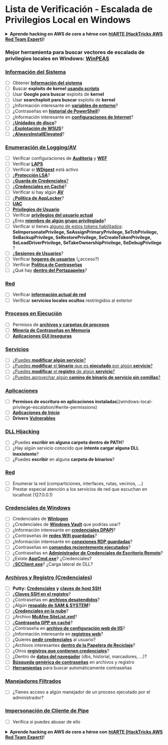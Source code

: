 # Lista de Verificación - Escalada de Privilegios Local en Windows

<details>

<summary><strong>Aprende hacking en AWS de cero a héroe con</strong> <a href="https://training.hacktricks.xyz/courses/arte"><strong>htARTE (HackTricks AWS Red Team Expert)</strong></a><strong>!</strong></summary>

Otras formas de apoyar a HackTricks:

* Si quieres ver a tu **empresa anunciada en HackTricks** o **descargar HackTricks en PDF** revisa los [**PLANES DE SUSCRIPCIÓN**](https://github.com/sponsors/carlospolop)!
* Consigue el [**merchandising oficial de PEASS & HackTricks**](https://peass.creator-spring.com)
* Descubre [**La Familia PEASS**](https://opensea.io/collection/the-peass-family), nuestra colección de [**NFTs**](https://opensea.io/collection/the-peass-family) exclusivos
* **Únete al** 💬 [**grupo de Discord**](https://discord.gg/hRep4RUj7f) o al [**grupo de telegram**](https://t.me/peass) o **sígueme** en **Twitter** 🐦 [**@carlospolopm**](https://twitter.com/carlospolopm)**.**
* **Comparte tus trucos de hacking enviando PRs a los repositorios de github** [**HackTricks**](https://github.com/carlospolop/hacktricks) y [**HackTricks Cloud**](https://github.com/carlospolop/hacktricks-cloud).

</details>

### **Mejor herramienta para buscar vectores de escalada de privilegios locales en Windows:** [**WinPEAS**](https://github.com/carlospolop/privilege-escalation-awesome-scripts-suite/tree/master/winPEAS)

### [Información del Sistema](windows-local-privilege-escalation/#system-info)

* [ ] Obtener [**Información del sistema**](windows-local-privilege-escalation/#system-info)
* [ ] Buscar **exploits de kernel** [**usando scripts**](windows-local-privilege-escalation/#version-exploits)
* [ ] Usar **Google para buscar** exploits de **kernel**
* [ ] Usar **searchsploit para buscar** exploits de **kernel**
* [ ] ¿Información interesante en [**variables de entorno**](windows-local-privilege-escalation/#environment)?
* [ ] ¿Contraseñas en [**historial de PowerShell**](windows-local-privilege-escalation/#powershell-history)?
* [ ] ¿Información interesante en [**configuraciones de Internet**](windows-local-privilege-escalation/#internet-settings)?
* [ ] ¿[**Unidades de disco**](windows-local-privilege-escalation/#drives)?
* [ ] ¿[**Explotación de WSUS**](windows-local-privilege-escalation/#wsus)?
* [ ] ¿[**AlwaysInstallElevated**](windows-local-privilege-escalation/#alwaysinstallelevated)?

### [Enumeración de Logging/AV](windows-local-privilege-escalation/#enumeration)

* [ ] Verificar configuraciones de [**Auditoría**](windows-local-privilege-escalation/#audit-settings) y [**WEF**](windows-local-privilege-escalation/#wef)
* [ ] Verificar [**LAPS**](windows-local-privilege-escalation/#laps)
* [ ] Verificar si [**WDigest**](windows-local-privilege-escalation/#wdigest) está activo
* [ ] ¿[**Protección LSA**](windows-local-privilege-escalation/#lsa-protection)?
* [ ] ¿[**Guarda de Credenciales**](windows-local-privilege-escalation/#credentials-guard)[?](windows-local-privilege-escalation/#cached-credentials)
* [ ] ¿[**Credenciales en Caché**](windows-local-privilege-escalation/#cached-credentials)?
* [ ] Verificar si hay algún [**AV**](windows-av-bypass)
* [ ] ¿[**Política de AppLocker**](authentication-credentials-uac-and-efs#applocker-policy)?
* [ ] [**UAC**](authentication-credentials-uac-and-efs/uac-user-account-control)
* [ ] [**Privilegios de Usuario**](windows-local-privilege-escalation/#users-and-groups)
* [ ] Verificar [**privilegios del usuario actual**](windows-local-privilege-escalation/#users-and-groups)
* [ ] ¿Eres [**miembro de algún grupo privilegiado**](windows-local-privilege-escalation/#privileged-groups)?
* [ ] Verificar si tienes [alguno de estos tokens habilitados](windows-local-privilege-escalation/#token-manipulation): **SeImpersonatePrivilege, SeAssignPrimaryPrivilege, SeTcbPrivilege, SeBackupPrivilege, SeRestorePrivilege, SeCreateTokenPrivilege, SeLoadDriverPrivilege, SeTakeOwnershipPrivilege, SeDebugPrivilege** ?
* [ ] ¿[**Sesiones de Usuarios**](windows-local-privilege-escalation/#logged-users-sessions)?
* [ ] Verificar [**hogares de usuarios**](windows-local-privilege-escalation/#home-folders) (¿acceso?)
* [ ] Verificar [**Política de Contraseñas**](windows-local-privilege-escalation/#password-policy)
* [ ] ¿Qué hay [**dentro del Portapapeles**](windows-local-privilege-escalation/#get-the-content-of-the-clipboard)?

### [Red](windows-local-privilege-escalation/#network)

* [ ] Verificar [**información actual de red**](windows-local-privilege-escalation/#network)
* [ ] Verificar **servicios locales ocultos** restringidos al exterior

### [Procesos en Ejecución](windows-local-privilege-escalation/#running-processes)

* [ ] Permisos de [**archivos y carpetas de procesos**](windows-local-privilege-escalation/#file-and-folder-permissions)
* [ ] [**Minería de Contraseñas en Memoria**](windows-local-privilege-escalation/#memory-password-mining)
* [ ] [**Aplicaciones GUI Inseguras**](windows-local-privilege-escalation/#insecure-gui-apps)

### [Servicios](windows-local-privilege-escalation/#services)

* [ ] [¿Puedes **modificar algún servicio**?](windows-local-privilege-escalation#permissions)
* [ ] [¿Puedes **modificar** el **binario** que es **ejecutado** por algún **servicio**?](windows-local-privilege-escalation/#modify-service-binary-path)
* [ ] [¿Puedes **modificar** el **registro** de algún **servicio**?](windows-local-privilege-escalation/#services-registry-modify-permissions)
* [ ] [¿Puedes aprovechar algún **camino de binario de servicio sin comillas**?](windows-local-privilege-escalation/#unquoted-service-paths)

### [**Aplicaciones**](windows-local-privilege-escalation/#applications)

* [ ] **Permisos de escritura en aplicaciones instaladas**](windows-local-privilege-escalation/#write-permissions)
* [ ] [**Aplicaciones de Inicio**](windows-local-privilege-escalation/#run-at-startup)
* [ ] **Drivers** [**Vulnerables**](windows-local-privilege-escalation/#drivers)

### [DLL Hijacking](windows-local-privilege-escalation/#path-dll-hijacking)

* [ ] ¿Puedes **escribir en alguna carpeta dentro de PATH**?
* [ ] ¿Hay algún servicio conocido que **intente cargar alguna DLL inexistente**?
* [ ] ¿Puedes **escribir** en alguna **carpeta de binarios**?

### [Red](windows-local-privilege-escalation/#network)

* [ ] Enumerar la red (comparticiones, interfaces, rutas, vecinos, ...)
* [ ] Prestar especial atención a los servicios de red que escuchan en localhost (127.0.0.1)

### [Credenciales de Windows](windows-local-privilege-escalation/#windows-credentials)

* [ ] Credenciales de [**Winlogon**](windows-local-privilege-escalation/#winlogon-credentials)
* [ ] ¿Credenciales de [**Windows Vault**](windows-local-privilege-escalation/#credentials-manager-windows-vault) que podrías usar?
* [ ] ¿Información interesante en [**credenciales DPAPI**](windows-local-privilege-escalation/#dpapi)?
* [ ] ¿Contraseñas de [**redes Wifi guardadas**](windows-local-privilege-escalation/#wifi)?
* [ ] ¿Información interesante en [**conexiones RDP guardadas**](windows-local-privilege-escalation/#saved-rdp-connections)?
* [ ] ¿Contraseñas en [**comandos recientemente ejecutados**](windows-local-privilege-escalation/#recently-run-commands)?
* [ ] ¿Contraseñas en [**Administrador de Credenciales de Escritorio Remoto**](windows-local-privilege-escalation/#remote-desktop-credential-manager)?
* [ ] ¿Existe [**AppCmd.exe**](windows-local-privilege-escalation/#appcmd-exe)? ¿Credenciales?
* [ ] ¿[**SCClient.exe**](windows-local-privilege-escalation/#scclient-sccm)? ¿Carga lateral de DLL?

### [Archivos y Registro (Credenciales)](windows-local-privilege-escalation/#files-and-registry-credentials)

* [ ] **Putty:** [**Credenciales**](windows-local-privilege-escalation/#putty-creds) **y** [**claves de host SSH**](windows-local-privilege-escalation/#putty-ssh-host-keys)
* [ ] ¿[**Claves SSH en el registro**](windows-local-privilege-escalation/#ssh-keys-in-registry)?
* [ ] ¿Contraseñas en [**archivos desatendidos**](windows-local-privilege-escalation/#unattended-files)?
* [ ] ¿Algún [**respaldo de SAM & SYSTEM**](windows-local-privilege-escalation/#sam-and-system-backups)?
* [ ] ¿[**Credenciales en la nube**](windows-local-privilege-escalation/#cloud-credentials)?
* [ ] ¿Archivo [**McAfee SiteList.xml**](windows-local-privilege-escalation/#mcafee-sitelist.xml)?
* [ ] ¿[**Contraseña GPP en caché**](windows-local-privilege-escalation/#cached-gpp-pasword)?
* [ ] ¿Contraseña en [**archivo de configuración web de IIS**](windows-local-privilege-escalation/#iis-web-config)?
* [ ] ¿Información interesante en [**registros web**](windows-local-privilege-escalation/#logs)?
* [ ] ¿Quieres [**pedir credenciales**](windows-local-privilege-escalation/#ask-for-credentials) al usuario?
* [ ] ¿Archivos interesantes [**dentro de la Papelera de Reciclaje**](windows-local-privilege-escalation/#credentials-in-the-recyclebin)?
* [ ] ¿Otros [**registros que contienen credenciales**](windows-local-privilege-escalation/#inside-the-registry)?
* [ ] ¿Dentro de [**datos del navegador**](windows-local-privilege-escalation/#browsers-history) (dbs, historial, marcadores, ...)?
* [ ] [**Búsqueda genérica de contraseñas**](windows-local-privilege-escalation/#generic-password-search-in-files-and-registry) en archivos y registro
* [ ] [**Herramientas**](windows-local-privilege-escalation/#tools-that-search-for-passwords) para buscar automáticamente contraseñas

### [Manejadores Filtrados](windows-local-privilege-escalation/#leaked-handlers)

* [ ] ¿Tienes acceso a algún manejador de un proceso ejecutado por el administrador?

### [Impersonación de Cliente de Pipe](windows-local-privilege-escalation/#named-pipe-client-impersonation)

* [ ] Verifica si puedes abusar de ello

<details>

<summary><strong>Aprende hacking en AWS de cero a héroe con</strong> <a href="https://training.hacktricks.xyz/courses/arte"><strong>htARTE (HackTricks AWS Red Team Expert)</strong></a><strong>!</strong></summary>

Otras formas de apoyar a HackTricks:

* Si quieres ver a tu **empresa anunciada en HackTricks** o **descargar HackTricks en PDF** revisa los [**PLANES DE SUSCRIPCIÓN**](https://github.com/sponsors/carlospolop)!
* Consigue el [**merchandising oficial de PEASS & HackTricks**](https://peass.creator-spring.com)
* Descubre [**La Familia PEASS**](https://opensea.io/collection/the-peass-family), nuestra colección de [**NFTs**](https://opensea.io/collection/the-peass-family) exclusivos
* **Únete al** 💬 [**grupo de Discord**](https://discord.gg/hRep4RUj7f) o al [**grupo de telegram**](https://t.me/peass) o **sígueme** en **Twitter** 🐦 [**@carlospolopm**](https://twitter.com/carlospolopm)**.**
* **Comparte tus trucos de hacking enviando PRs a los repositorios de github** [**HackTricks**](https://github.com/carlospolop/hacktricks) y [**HackTricks Cloud**](https://github.com/carlospolop/hacktricks-cloud).

</details>
